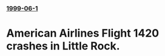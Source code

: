 ### [1999-06-1](/news/1999/06/1/index.md)

#  American Airlines Flight 1420 crashes in Little Rock.




